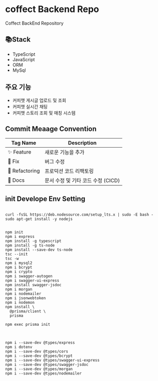 # coffect Backend Repo
Coffect BackEnd Repository

## 📚Stack
* TypeScript
* JavaScript
* ORM
* MySql

## 주요 기능
* 커피챗 게시글 업로드 및 조회
* 커피챗 실시간 채팅
* 커피챗 스토리 조회 및 매칭 시스템

## Commit Meaage Convention
| Tag Name       | Description                                    |
|----------------|------------------------------------------------|
| :sparkles: Feature    | 새로운 기능을 추가                              |
| :bug: Fix          | 버그 수정                                      |
| :hammer:  Refactoring | 프로덕션 코드 리팩토링                         |
| :memo: Docs        | 문서 수정 및 기타 코드 수정 (CICD)                                      |



## init Develope Env Setting 
<pre>
<code>
curl -fsSL https://deb.nodesource.com/setup_lts.x | sudo -E bash -
sudo apt-get install -y nodejs


npm init
npm i express
npm install -g typescript
npm install -g ts-node
npm install --save-dev ts-node
tsc --init
tsc -w
npm i mysql2
npm i bcrypt
npm i crypto
npm i swagger-autogen
npm i swagger-ui-express
npm install swagger-jsdoc
npm i morgan
npm i nodemailer
npm i jsonwebtoken
npm i nodemon
npm install \
  @prisma/client \
  prisma

npm exec prisma init
</code>
</pre>


<pre>
<code>
npm i --save-dev @types/express
npm i dotenv
npm i --save-dev @types/cors
npm i --save-dev @types/bcrypt
npm i --save-dev @types/swagger-ui-express
npm i --save-dev @types/swagger-jsdoc
npm i --save-dev @types/morgan
npm i --save-dev @types/nodemailer
</code>
</pre>
